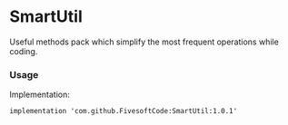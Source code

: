 # SmartUtil
Useful methods pack which simplify the most frequent operations while coding.

### Usage

Implementation:

    implementation 'com.github.FivesoftCode:SmartUtil:1.0.1'
